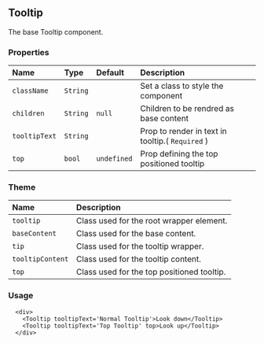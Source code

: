 ## Tooltip

The base Tooltip component.

### Properties
| Name | Type | Default | Description |
|:-----|:-----|:-----|:-----|
| `className` | `String` | &nbsp; | Set a class to style the component |
| `children` | `String` | `null` | Children to be rendred as base content  |
| `tooltipText` | `String` | &nbsp; | Prop to render in text in tooltip.( `Required` ) |
| `top` | `bool` | `undefined` | Prop defining the top positioned tooltip |

### Theme

| Name     | Description|
|:---------|:-----------|
| `tooltip`   | Class used for the root wrapper element.|
| `baseContent`   | Class used for the base content.|
| `tip`   | Class used for the tooltip wrapper.|
| `tooltipContent`   | Class used for the tooltip content.|
| `top`   | Class used for the top positioned tooltip.|

### Usage
```
  <div>
    <Tooltip tooltipText='Normal Tooltip'>Look down</Tooltip>
    <Tooltip tooltipText='Top Tooltip' top>Look up</Tooltip>
  </div>
```
